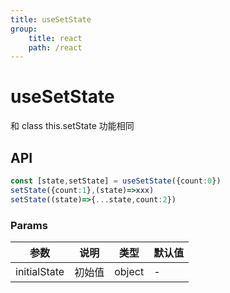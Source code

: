 ```yaml
---
title: useSetState
group:
    title: react
    path: /react
---
```


# useSetState

和 class this.setState 功能相同

## API

```ts
const [state,setState] = useSetState({count:0})
setState({count:1},(state)=>xxx)
setState((state)=>{...state,count:2})
```

### Params

| 参数         | 说明   | 类型   | 默认值 |
| ------------ | ------ | ------ | ------ |
| initialState | 初始值 | object | -      |
